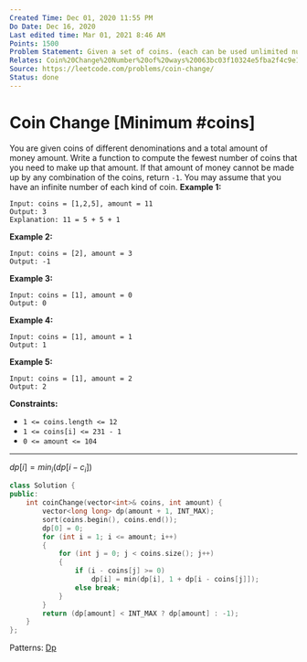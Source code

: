 ```yaml
---
Created Time: Dec 01, 2020 11:55 PM
Do Date: Dec 16, 2020
Last edited time: Mar 01, 2021 8:46 AM
Points: 1500
Problem Statement: Given a set of coins. (each can be used unlimited number of times). Find the minimumn number of coins need to get total of exactly amount?
Relates: Coin%20Change%20Number%20of%20ways%20063bc03f10324e5fba2f4c9e1144c2bc.md
Source: https://leetcode.com/problems/coin-change/
Status: done
---
```


# Coin Change [Minimum #coins]

You are given coins of different denominations and a total amount of money amount. Write a function to compute the fewest number of coins that you need to make up that amount. If that amount of money cannot be made up by any combination of the coins, return `-1`.
You may assume that you have an infinite number of each kind of coin.
**Example 1:**
```
Input: coins = [1,2,5], amount = 11
Output: 3
Explanation: 11 = 5 + 5 + 1
```
**Example 2:**
```
Input: coins = [2], amount = 3
Output: -1
```
**Example 3:**
```
Input: coins = [1], amount = 0
Output: 0
```
**Example 4:**
```
Input: coins = [1], amount = 1
Output: 1
```
**Example 5:**
```
Input: coins = [1], amount = 2
Output: 2
```
**Constraints:**
- `1 <= coins.length <= 12`
- `1 <= coins[i] <= 231 - 1`
- `0 <= amount <= 104`
---
$dp[i] = min_i(dp[i - c_i])$
```cpp
class Solution {
public:
    int coinChange(vector<int>& coins, int amount) {
        vector<long long> dp(amount + 1, INT_MAX);
        sort(coins.begin(), coins.end());
        dp[0] = 0;
        for (int i = 1; i <= amount; i++)
        {
            for (int j = 0; j < coins.size(); j++)
            {
                if (i - coins[j] >= 0)
                    dp[i] = min(dp[i], 1 + dp[i - coins[j]]);
                else break; 
            }
        }
        return (dp[amount] < INT_MAX ? dp[amount] : -1);
    }
};
```
Patterns: [Dp](Dp.md)